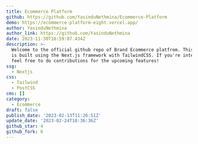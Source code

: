 ```yaml
---
title: Ecommerce Platform
github: https://github.com/YasinduNethmina/Ecommerce-Platform
demo: https://ecommerce-platform-eight.vercel.app/
author: YasinduNethmina
author_link: https://github.com/YasinduNethmina
date: 2023-11-30T16:59:07.434Z
description: >-
  Welcome to the official github repo of Brand Ecommerce platfrom. This website
  is built using the Next.js framework with TailwindCSS. If you're interested
  feel free to do contributions for the upcoming features!
ssg:
  - Nextjs
css:
  - Tailwind
  - PostCSS
cms: []
category:
  - Ecommerce
draft: false
publish_date: '2023-02-13T11:26:51Z'
update_date: '2023-02-24T10:36:36Z'
github_star: 4
github_fork: 6
---
```


